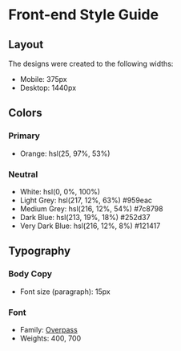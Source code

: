 # Front-end Style Guide

## Layout

The designs were created to the following widths:

- Mobile: 375px
- Desktop: 1440px

## Colors

### Primary

- Orange: hsl(25, 97%, 53%)

### Neutral

- White: hsl(0, 0%, 100%) 	
- Light Grey: hsl(217, 12%, 63%) #959eac
- Medium Grey: hsl(216, 12%, 54%) #7c8798
- Dark Blue: hsl(213, 19%, 18%) #252d37
- Very Dark Blue: hsl(216, 12%, 8%) 	#121417

## Typography

### Body Copy

- Font size (paragraph): 15px

### Font

- Family: [Overpass](https://fonts.google.com/specimen/Overpass)
- Weights: 400, 700
